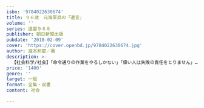 ```yaml
---
isbn: '9784022630674'
title: ９６歳　元海軍兵の「遺言」
volume: ''
series: 選書９６８
publisher: 朝日新聞出版
pubdate: '2018-02-09'
cover: 'https://cover.openbd.jp/9784022630674.jpg'
author: 瀧本邦慶／著
description: >-
  【社会科学/社会】「命令通りの作業をやるしかない」「偉い人は失敗の責任をとりません」……もしかしたら、最後の証言になるのではないか。戦後70年を経て、戦争体験者が世を去るなか、元海軍兵のリアルな記憶。「戦争にイエスかノーか、あとは自分で決めてください」
price: '1400'
genre: ''
target: 一般
format: 全集・双書
content: 社会

---
```

